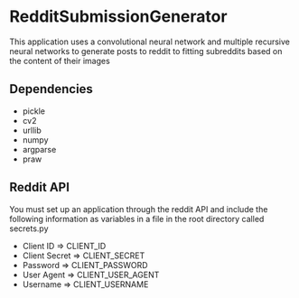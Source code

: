 # RedditSubmissionGenerator
This application uses a convolutional neural network and multiple recursive neural networks to generate posts to reddit to fitting subreddits based on the content of their images

## Dependencies
- pickle
- cv2
- urllib
- numpy
- argparse
- praw

## Reddit API
You must set up an application through the reddit API and include the following information as variables in a file in the root directory called secrets.py
- Client ID => CLIENT_ID
- Client Secret => CLIENT_SECRET
- Password => CLIENT_PASSWORD
- User Agent => CLIENT_USER_AGENT
- Username => CLIENT_USERNAME
